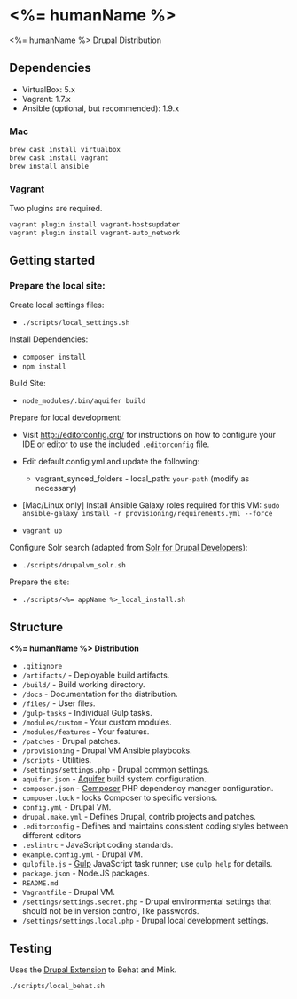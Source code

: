 # <%= humanName %>

<%= humanName %> Drupal Distribution

## Dependencies

* VirtualBox: 5.x
* Vagrant: 1.7.x
* Ansible (optional, but recommended): 1.9.x

### Mac

```bash
brew cask install virtualbox
brew cask install vagrant
brew install ansible
```

### Vagrant

Two plugins are required.

```bash
vagrant plugin install vagrant-hostsupdater
vagrant plugin install vagrant-auto_network
```

## Getting started

### Prepare the local site:

Create local settings files:

* `./scripts/local_settings.sh`

Install Dependencies:
* `composer install`
* `npm install`

Build Site:
* `node_modules/.bin/aquifer build`

Prepare for local development:

* Visit http://editorconfig.org/ for instructions on how to configure your IDE or editor to use the included `.editorconfig` file.
* Edit default.config.yml and update the following:
    * vagrant_synced_folders - local_path: `your-path` (modify as necessary)
* [Mac/Linux only] Install Ansible Galaxy roles required for this VM: `sudo ansible-galaxy install -r provisioning/requirements.yml --force`

* `vagrant up`


Configure Solr search (adapted from
  [Solr for Drupal Developers](http://www.midwesternmac.com/blogs/jeff-geerling/solr-drupal-developers-part-3)):

* `./scripts/drupalvm_solr.sh`

Prepare the site:

* `./scripts/<%= appName %>_local_install.sh`

## Structure

**<%= humanName %> Distribution**

* `.gitignore`
* `/artifacts/` - Deployable build artifacts.
* `/build/` - Build working directory.
* `/docs` - Documentation for the distribution.
* `/files/` - User files.
* `/gulp-tasks` - Individual Gulp tasks.
* `/modules/custom` - Your custom modules.
* `/modules/features` - Your features.
* `/patches` - Drupal patches.
* `/provisioning` - Drupal VM Ansible playbooks.
* `/scripts` - Utilities.
* `/settings/settings.php` - Drupal common settings.
* `aquifer.json` - [Aquifer](https://github.com/aquifer/aquifer) build system configuration.
* `composer.json` - [Composer](https://getcomposer.org) PHP dependency manager configuration.
* `composer.lock` - locks Composer to specific versions.
* `config.yml` - Drupal VM.
* `drupal.make.yml` - Defines Drupal, contrib projects and patches.
* `.editorconfig` - Defines and maintains consistent coding styles between different editors
* `.eslintrc` - JavaScript coding standards.
* `example.config.yml` - Drupal VM.
* `gulpfile.js` - [Gulp](http://gulpjs.com/) JavaScript task runner; use `gulp help` for details.
* `package.json` - Node.JS packages.
* `README.md`
* `Vagrantfile` - Drupal VM.
* `/settings/settings.secret.php` - Drupal environmental settings that should not be in version control, like passwords.
* `/settings/settings.local.php` - Drupal local development settings.

## Testing

Uses the [Drupal Extension](http://behat-drupal-extension.readthedocs.org/en/3.1/index.html) to Behat and Mink.

```bash
./scripts/local_behat.sh
```
